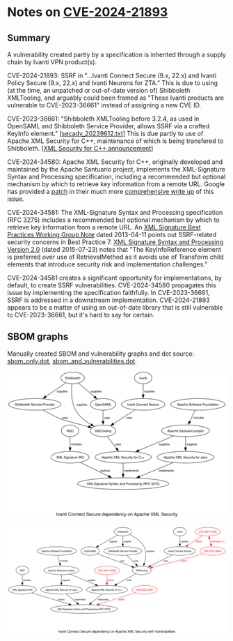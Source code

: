 # Notes on [CVE-2024-21893](https://www.cve.org/CVERecord?id=CVE-2024-21893)

## Summary

A vulnerability created partly by a specification is inherited through a supply chain by Ivanti VPN product(s).

CVE-2024-21893: SSRF in "...Ivanti Connect Secure (9.x, 22.x) and Ivanti Policy Secure (9.x, 22.x) and Ivanti Neurons for ZTA." This is due to using (at the time, an unpatched or out-of-date version of) Shibboleth XMLTooling, and arguably could been framed as "These Ivanti products are vulnerable to CVE-2023-36661" instead of assigning a new CVE ID.

CVE-2023-36661: "Shibboleth XMLTooling before 3.2.4, as used in OpenSAML and Shibboleth Service Provider, allows SSRF via a crafted KeyInfo element." [[secadv_20239612.txt](https://shibboleth.net/community/advisories/secadv_20230612.txt)] This is due partly to use of Apache XML Security for C++, maintenance of which is being transfered to Shibboleth. [[XML Security for C++ announcement](https://santuario.apache.org/cindex.html)]

CVE-2024-34580: Apache XML Security for C++, originally developed and maintained by the Apache Santuario project, implements the XML-Signature Syntax and Processing specification, including a recommended but optional mechanism by which to retrieve key information from a remote URL.  Google has provided a [patch](https://services.google.com/fh/files/misc/xml-security-c-2.0.4.patch.zip) in their much more [comprehensive write up](https://cloud.google.com/blog/topics/threat-intelligence/apache-library-allows-server-side-request-forgery) of this issue.

CVE-2024-34581: The XML-Signature Syntax and Processing specification (RFC 3275) includes a recommended but optional mechanism by which to retrieve key information from a remote URL. An [XML Signature Best Practices Working Group Note](https://www.w3.org/TR/2013/NOTE-xmldsig-bestpractices-20130411/) dated 2013-04-11 points out SSRF-related security concerns in Best Practice 7. [XML Signature Syntax and Processing Version 2.0](https://www.w3.org/TR/xmldsig-core2/#sec-RetrievalMethod) (dated 2015-07-23) notes that "The KeyInfoReference element is preferred over use of RetrievalMethod as it avoids use of Transform child elements that introduce security risk and implementation challenges."

CVE-2024-34581 creates a significant opportunity for implementations, by default, to create SSRF vulnerabilities. CVE-2024-34580 propagates this issue by implementing the specification faithfully. In CVE-2023-36661, SSRF is addressed in a downstream implementation. CVE-2024-21893 appears to be a matter of using an out-of-date library that is still vulnerable to CVE-2023-36661, but it's hard to say for certain.

## SBOM graphs

Manually created SBOM and vulnerability graphs and dot source: [sbom_only.dot](assets/sbom_only.dot), [sbom_and_vulnerabilities.dot](assets/sbom_and_vulnerabilities.dot).

![SBOM only](assets/sbom_only.dot.svg)

![SBOM and vulnerabilities](assets/sbom_and_vulnerabilities.dot.svg)
